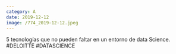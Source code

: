 ```yaml
--- 
category: A 
date: 2019-12-12 
image: /774_2019-12-12.jpeg 
--- 
```


5 tecnologías que no pueden faltar en un entorno de data Science. #DELOITTE #DATASCIENCE